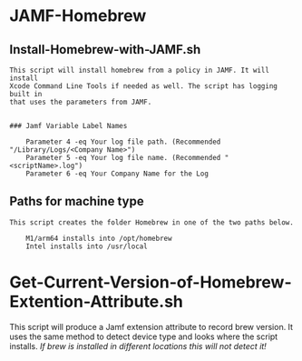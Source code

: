 # JAMF-Homebrew

## Install-Homebrew-with-JAMF.sh
	This script will install homebrew from a policy in JAMF. It will install
	Xcode Command Line Tools if needed as well. The script has logging built in
	that uses the parameters from JAMF.
	
	
	###	Jamf Variable Label Names
	
		Parameter 4 -eq Your log file path. (Recommended "/Library/Logs/<Company Name>")
		Parameter 5 -eq Your log file name. (Recommended "<scriptName>.log")
		Parameter 6 -eq Your Company Name for the Log
	
	

## Paths for machine type

	This script creates the folder Homebrew in one of the two paths below.
	
		M1/arm64 installs into /opt/homebrew
		Intel installs into /usr/local
		

# Get-Current-Version-of-Homebrew-Extention-Attribute.sh
This script will produce a Jamf extension attribute to record brew version.
	It uses the same method to detect device type and looks where the script installs.
	*If brew is installed in different locations this will not detect it!*